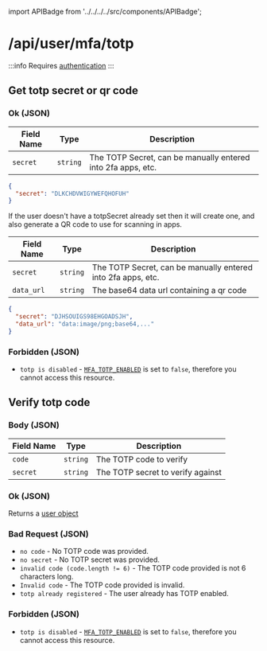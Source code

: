import APIBadge from '../../../../src/components/APIBadge';

# /api/user/mfa/totp

:::info
Requires [authentication](/docs/api#authentication)
:::

## <APIBadge type="GET" /> Get totp secret or qr code

### <APIBadge type="200" /> Ok (JSON)

| Field Name | Type     | Description                                                  |
| ---------- | -------- | ------------------------------------------------------------ |
| `secret`   | `string` | The TOTP Secret, can be manually entered into 2fa apps, etc. |

```json
{
  "secret": "DLKCHDVWIGYWEFQHOFUH"
}
```

If the user doesn't have a totpSecret already set then it will create one, and also generate a QR code to use for scanning in apps.

| Field Name | Type     | Description                                                  |
| ---------- | -------- | ------------------------------------------------------------ |
| `secret`   | `string` | The TOTP Secret, can be manually entered into 2fa apps, etc. |
| `data_url` | `string` | The base64 data url containing a qr code                     |

```json
{
  "secret": "DJHSOUIGS98EHGOADSJH",
  "data_url": "data:image/png;base64,..."
}
```

### <APIBadge type="401" /> Forbidden (JSON)

- `totp is disabled` - [`MFA_TOTP_ENABLED`](/docs/config/mfa#mfa_totp_enabled) is set to `false`, therefore you cannot access this resource.

## <APIBadge type="POST" /> Verify totp code

### Body (JSON)

| Field Name | Type     | Description                       |
| ---------- | -------- | --------------------------------- |
| `code`     | `string` | The TOTP code to verify           |
| `secret`   | `string` | The TOTP secret to verify against |

### <APIBadge type="200" /> Ok (JSON)

Returns a [user object](/docs/api/user#user-object)

### <APIBadge type="400" /> Bad Request (JSON)

- `no code` - No TOTP code was provided.
- `no secret` - No TOTP secret was provided.
- `invalid code (code.length != 6)` - The TOTP code provided is not 6 characters long.
- `Invalid code` - The TOTP code provided is invalid.
- `totp already registered` - The user already has TOTP enabled.

### <APIBadge type="401" /> Forbidden (JSON)

- `totp is disabled` - [`MFA_TOTP_ENABLED`](/docs/config/mfa#mfa_totp_enabled) is set to `false`, therefore you cannot access this resource.
